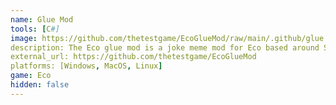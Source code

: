 ```yaml
---
name: Glue Mod
tools: [C#]
image: https://github.com/thetestgame/EcoGlueMod/raw/main/.github/glue.png
description: The Eco glue mod is a joke meme mod for Eco based around Streamer AdmiralBahroo's glue panda emotes. Based on the actual scientific nutritional values of elmer's glue. The mod exists purely for memes. Has no official affiliation with Eco or gameplay purpose.
external_url: https://github.com/thetestgame/EcoGlueMod
platforms: [Windows, MacOS, Linux]
game: Eco
hidden: false
---
```

